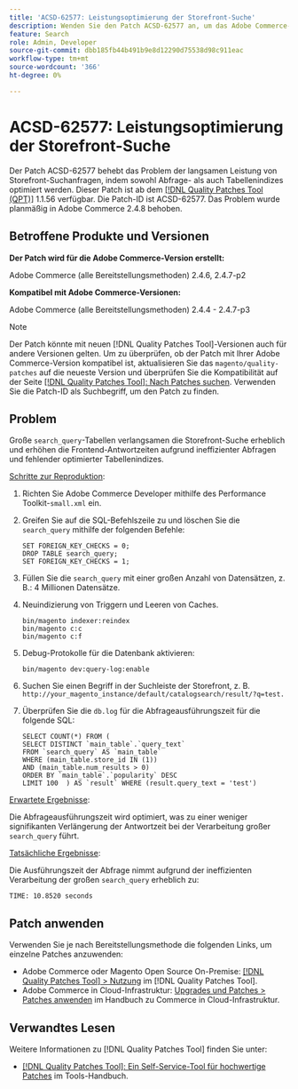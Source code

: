 ```yaml
---
title: 'ACSD-62577: Leistungsoptimierung der Storefront-Suche'
description: Wenden Sie den Patch ACSD-62577 an, um das Adobe Commerce-Problem zu beheben, bei dem die Storefront-Suchleistung aufgrund der langsamen Abfrageausführung beeinträchtigt wird, die durch eine große Tabelle „search_query“ verursacht wird.
feature: Search
role: Admin, Developer
source-git-commit: dbb185fb44b491b9e8d12290d75538d98c911eac
workflow-type: tm+mt
source-wordcount: '366'
ht-degree: 0%

---
```


# ACSD-62577: Leistungsoptimierung der Storefront-Suche

Der Patch ACSD-62577 behebt das Problem der langsamen Leistung von Storefront-Suchanfragen, indem sowohl Abfrage- als auch Tabellenindizes optimiert werden. Dieser Patch ist ab dem [[!DNL Quality Patches Tool (QPT)]](/help/tools/quality-patches-tool/quality-patches-tool-to-self-serve-quality-patches.md) 1.1.56 verfügbar. Die Patch-ID ist ACSD-62577. Das Problem wurde planmäßig in Adobe Commerce 2.4.8 behoben.

## Betroffene Produkte und Versionen

**Der Patch wird für die Adobe Commerce-Version erstellt:**

Adobe Commerce (alle Bereitstellungsmethoden) 2.4.6, 2.4.7-p2

**Kompatibel mit Adobe Commerce-Versionen:**

Adobe Commerce (alle Bereitstellungsmethoden) 2.4.4 - 2.4.7-p3

>[!NOTE]
>
>Der Patch könnte mit neuen [!DNL Quality Patches Tool]-Versionen auch für andere Versionen gelten. Um zu überprüfen, ob der Patch mit Ihrer Adobe Commerce-Version kompatibel ist, aktualisieren Sie das `magento/quality-patches` auf die neueste Version und überprüfen Sie die Kompatibilität auf der Seite [[!DNL Quality Patches Tool]: Nach Patches suchen](https://experienceleague.adobe.com/tools/commerce-quality-patches/index.html). Verwenden Sie die Patch-ID als Suchbegriff, um den Patch zu finden.

## Problem

Große `search_query`-Tabellen verlangsamen die Storefront-Suche erheblich und erhöhen die Frontend-Antwortzeiten aufgrund ineffizienter Abfragen und fehlender optimierter Tabellenindizes.

<u>Schritte zur Reproduktion</u>:

1. Richten Sie Adobe Commerce Developer mithilfe des Performance Toolkit-`small.xml` ein.
1. Greifen Sie auf die SQL-Befehlszeile zu und löschen Sie die `search_query` mithilfe der folgenden Befehle:

   ```
   SET FOREIGN_KEY_CHECKS = 0;  
   DROP TABLE search_query;  
   SET FOREIGN_KEY_CHECKS = 1;  
   ```

1. Füllen Sie die `search_query` mit einer großen Anzahl von Datensätzen, z. B.: 4 Millionen Datensätze.
1. Neuindizierung von Triggern und Leeren von Caches.

   ```
   bin/magento indexer:reindex  
   bin/magento c:c  
   bin/magento c:f  
   ```

1. Debug-Protokolle für die Datenbank aktivieren:

   ```
   bin/magento dev:query-log:enable  
   ```

1. Suchen Sie einen Begriff in der Suchleiste der Storefront, z. B.
   `http://your_magento_instance/default/catalogsearch/result/?q=test.`
1. Überprüfen Sie die `db.log` für die Abfrageausführungszeit für die folgende SQL:

   ```
   SELECT COUNT(*) FROM (  
   SELECT DISTINCT `main_table`.`query_text`  
   FROM `search_query` AS `main_table`  
   WHERE (main_table.store_id IN (1))  
   AND (main_table.num_results > 0)  
   ORDER BY `main_table`.`popularity` DESC  
   LIMIT 100  ) AS `result` WHERE (result.query_text = 'test')  
   ```

<u>Erwartete Ergebnisse</u>:

Die Abfrageausführungszeit wird optimiert, was zu einer weniger signifikanten Verlängerung der Antwortzeit bei der Verarbeitung großer `search_query` führt.

<u>Tatsächliche Ergebnisse</u>:

Die Ausführungszeit der Abfrage nimmt aufgrund der ineffizienten Verarbeitung der großen `search_query` erheblich zu:

```
TIME: 10.8520 seconds  
```

## Patch anwenden

Verwenden Sie je nach Bereitstellungsmethode die folgenden Links, um einzelne Patches anzuwenden:

* Adobe Commerce oder Magento Open Source On-Premise: [[!DNL Quality Patches Tool] > Nutzung](/help/tools/quality-patches-tool/usage.md) im [!DNL Quality Patches Tool].
* Adobe Commerce in Cloud-Infrastruktur: [Upgrades und Patches > Patches anwenden](https://experienceleague.adobe.com/docs/commerce-cloud-service/user-guide/develop/upgrade/apply-patches.html) im Handbuch zu Commerce in Cloud-Infrastruktur.

## Verwandtes Lesen

Weitere Informationen zu [!DNL Quality Patches Tool] finden Sie unter:

* [[!DNL Quality Patches Tool]: Ein Self-Service-Tool für hochwertige Patches](/help/tools/quality-patches-tool/quality-patches-tool-to-self-serve-quality-patches.md) im Tools-Handbuch.
